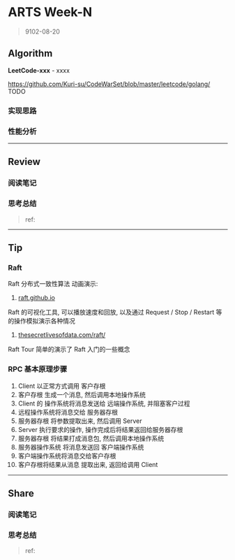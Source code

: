 # ARTS Week-N

> 9102-08-20

## Algorithm

**LeetCode-xxx** - xxxx

https://github.com/Kuri-su/CodeWarSet/blob/master/leetcode/golang/ TODO

### 实现思路

### 性能分析

----

## Review

### 阅读笔记

### 思考总结

> ref:
>
> []()

----

## Tip

### Raft

Raft 分布式一致性算法 动画演示:
1. [raft.github.io](https://raft.github.io/)

Raft 的可视化工具, 可以播放速度和回放, 以及通过 Request / Stop / Restart 等的操作模拟演示各种情况

1. [thesecretlivesofdata.com/raft/](http://thesecretlivesofdata.com/raft/)

Raft Tour 简单的演示了 Raft 入门的一些概念

### RPC 基本原理步骤

1. Client 以正常方式调用 客户存根
1. 客户存根 生成一个消息, 然后调用本地操作系统
1. Client 的 操作系统将消息发送给 远端操作系统, 并阻塞客户过程
1. 远程操作系统将消息交给 服务器存根
1. 服务器存根 将参数提取出来, 然后调用 Server
1. Server 执行要求的操作, 操作完成后将结果返回给服务器存根
1. 服务器存根 将结果打成消息包, 然后调用本地操作系统
1. 服务器操作系统 将消息发送回 客户端操作系统
1. 客户端操作系统将消息交给客户存根
1. 客户存根将结果从消息 提取出来, 返回给调用 Client


----

## Share

### 阅读笔记

### 思考总结

> ref:
>
> []()
